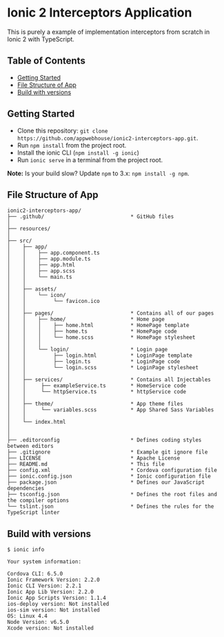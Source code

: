 # Ionic 2 Interceptors Application

This is purely a example of implementation interceptors from scratch in Ionic 2 with TypeScript.


## Table of Contents
 - [Getting Started](#getting-started)
 - [File Structure of App](#file-structure-of-app)
 - [Build with versions](#build-with-versions)


## Getting Started

* Clone this repository: `git clone https://github.com/appwebhouse/ionic2-interceptors-app.git`.
* Run `npm install` from the project root.
* Install the ionic CLI (`npm install -g ionic`)
* Run `ionic serve` in a terminal from the project root.

**Note:** Is your build slow? Update `npm` to 3.x: `npm install -g npm`.


## File Structure of App

```
ionic2-interceptors-app/
├── .github/                            * GitHub files
│
├── resources/
│
├── src/
│    ├── app/
│    │    ├── app.component.ts
│    │    ├── app.module.ts
│    │    ├── app.html
│    │    ├── app.scss
│    │    └── main.ts
│    │
│    ├── assets/
│    │    └── icon/
│    │         └── favicon.ico
│    │
│    ├── pages/                         * Contains all of our pages
│    │    ├── home/                     * Home page
│    │    │    ├── home.html            * HomePage template
│    │    │    ├── home.ts              * HomePage code
│    │    │    └── home.scss            * HomePage stylesheet
│    │    │
│    │    └── login/                    * Login page
│    │         ├── login.html           * LoginPage template
│    │         ├── login.ts             * LoginPage code
│    │         └── login.scss           * LoginPage stylesheet
│    │
│    ├── services/                      * Contains all Injectables
│    │     ├── exampleService.ts        * HomeService code
│    │     └── httpService.ts           * httpService code
│    │
│    ├── theme/                         * App theme files
│    │     └── variables.scss           * App Shared Sass Variables
│    │
│    └── index.html
│
│
├── .editorconfig                       * Defines coding styles between editors
├── .gitignore                          * Example git ignore file
├── LICENSE                             * Apache License
├── README.md                           * This file
├── config.xml                          * Cordova configuration file
├── ionic.config.json                   * Ionic configuration file
├── package.json                        * Defines our JavaScript dependencies
├── tsconfig.json                       * Defines the root files and the compiler options
└── tslint.json                         * Defines the rules for the TypeScript linter
```


## Build with versions
```
$ ionic info

Your system information:

Cordova CLI: 6.5.0 
Ionic Framework Version: 2.2.0
Ionic CLI Version: 2.2.1
Ionic App Lib Version: 2.2.0
Ionic App Scripts Version: 1.1.4
ios-deploy version: Not installed
ios-sim version: Not installed
OS: Linux 4.4
Node Version: v6.5.0
Xcode version: Not installed
```

